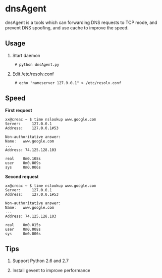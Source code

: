 dnsAgent
========

dnsAgent is a tools which can forwarding DNS requests to TCP mode, and prevent DNS spoofing, and use cache to improve the speed.

Usage
-----

1. Start daemon

        # python dnsAgent.py


2. Edit /etc/resolv.conf

        # echo "nameserver 127.0.0.1" > /etc/resolv.conf


    
Speed
-----

**First request**

    xx@creac ~ $ time nslookup www.google.com
    Server:		127.0.0.1
    Address:	127.0.0.1#53

    Non-authoritative answer:
    Name:	www.google.com
    ...
    Address: 74.125.128.103

    real	0m0.108s
    user	0m0.009s
    sys     0m0.006s
    
**Second request**

    xx@creac ~ $ time nslookup www.google.com
    Server:		127.0.0.1
    Address:	127.0.0.1#53
    
    Non-authoritative answer:
    Name:	www.google.com
    ...
    Address: 74.125.128.103
    
    real	0m0.015s
    user	0m0.008s
    sys 	0m0.006s

Tips
----
1. Support Python 2.6 and 2.7

2. Install gevent to improve performance


